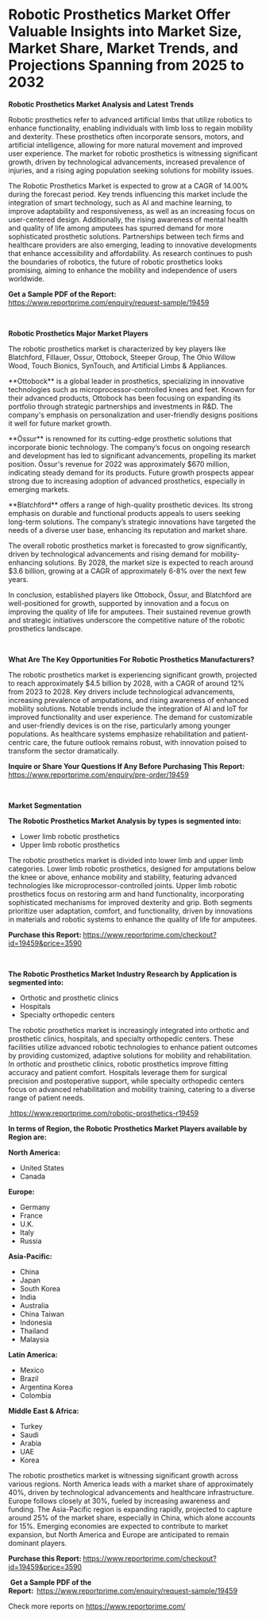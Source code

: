 <p><h1>Robotic Prosthetics Market Offer Valuable Insights into Market Size, Market Share, Market Trends, and Projections Spanning from 2025 to 2032</h1></p><p><strong>Robotic Prosthetics Market Analysis and Latest Trends</strong></p>
<p><p>Robotic prosthetics refer to advanced artificial limbs that utilize robotics to enhance functionality, enabling individuals with limb loss to regain mobility and dexterity. These prosthetics often incorporate sensors, motors, and artificial intelligence, allowing for more natural movement and improved user experience. The market for robotic prosthetics is witnessing significant growth, driven by technological advancements, increased prevalence of injuries, and a rising aging population seeking solutions for mobility issues.</p><p>The Robotic Prosthetics Market is expected to grow at a CAGR of 14.00% during the forecast period. Key trends influencing this market include the integration of smart technology, such as AI and machine learning, to improve adaptability and responsiveness, as well as an increasing focus on user-centered design. Additionally, the rising awareness of mental health and quality of life among amputees has spurred demand for more sophisticated prosthetic solutions. Partnerships between tech firms and healthcare providers are also emerging, leading to innovative developments that enhance accessibility and affordability. As research continues to push the boundaries of robotics, the future of robotic prosthetics looks promising, aiming to enhance the mobility and independence of users worldwide.</p></p>
<p><strong>Get a Sample PDF of the Report:&nbsp;</strong> <a href="https://www.reportprime.com/enquiry/request-sample/19459?utm_campaign=3505&utm_medium=2&utm_source=Github&utm_content=ia&utm_term=19032025&utm_id=robotic-prosthetics">https://www.reportprime.com/enquiry/request-sample/19459</a></p>
<p>&nbsp;</p>
<p><strong>Robotic Prosthetics Major Market Players</strong></p>
<p><p>The robotic prosthetics market is characterized by key players like Blatchford, Fillauer, Ossur, Ottobock, Steeper Group, The Ohio Willow Wood, Touch Bionics, SynTouch, and Artificial Limbs & Appliances. </p><p>**Ottobock** is a global leader in prosthetics, specializing in innovative technologies such as microprocessor-controlled knees and feet. Known for their advanced products, Ottobock has been focusing on expanding its portfolio through strategic partnerships and investments in R&D. The company's emphasis on personalization and user-friendly designs positions it well for future market growth.</p><p>**Össur** is renowned for its cutting-edge prosthetic solutions that incorporate bionic technology. The company’s focus on ongoing research and development has led to significant advancements, propelling its market position. Össur's revenue for 2022 was approximately $670 million, indicating steady demand for its products. Future growth prospects appear strong due to increasing adoption of advanced prosthetics, especially in emerging markets.</p><p>**Blatchford** offers a range of high-quality prosthetic devices. Its strong emphasis on durable and functional products appeals to users seeking long-term solutions. The company’s strategic innovations have targeted the needs of a diverse user base, enhancing its reputation and market share. </p><p>The overall robotic prosthetics market is forecasted to grow significantly, driven by technological advancements and rising demand for mobility-enhancing solutions. By 2028, the market size is expected to reach around $3.6 billion, growing at a CAGR of approximately 6-8% over the next few years. </p><p>In conclusion, established players like Ottobock, Össur, and Blatchford are well-positioned for growth, supported by innovation and a focus on improving the quality of life for amputees. Their sustained revenue growth and strategic initiatives underscore the competitive nature of the robotic prosthetics landscape.</p></p>
<p>&nbsp;</p>
<p><strong>What Are The Key Opportunities For Robotic Prosthetics Manufacturers?</strong></p>
<p><p>The robotic prosthetics market is experiencing significant growth, projected to reach approximately $4.5 billion by 2028, with a CAGR of around 12% from 2023 to 2028. Key drivers include technological advancements, increasing prevalence of amputations, and rising awareness of enhanced mobility solutions. Notable trends include the integration of AI and IoT for improved functionality and user experience. The demand for customizable and user-friendly devices is on the rise, particularly among younger populations. As healthcare systems emphasize rehabilitation and patient-centric care, the future outlook remains robust, with innovation poised to transform the sector dramatically.</p></p>
<p><strong>Inquire or Share Your Questions If Any Before Purchasing This Report:</strong> <a href="https://www.reportprime.com/enquiry/pre-order/19459?utm_campaign=3505&utm_medium=2&utm_source=Github&utm_content=ia&utm_term=19032025&utm_id=robotic-prosthetics">https://www.reportprime.com/enquiry/pre-order/19459</a></p>
<p>&nbsp;</p>
<p><strong>Market Segmentation</strong></p>
<p><strong>The Robotic Prosthetics Market Analysis by types is segmented into:</strong></p>
<p><ul><li>Lower limb robotic prosthetics</li><li>Upper limb robotic prosthetics</li></ul></p>
<p><p>The robotic prosthetics market is divided into lower limb and upper limb categories. Lower limb robotic prosthetics, designed for amputations below the knee or above, enhance mobility and stability, featuring advanced technologies like microprocessor-controlled joints. Upper limb robotic prosthetics focus on restoring arm and hand functionality, incorporating sophisticated mechanisms for improved dexterity and grip. Both segments prioritize user adaptation, comfort, and functionality, driven by innovations in materials and robotic systems to enhance the quality of life for amputees.</p></p>
<p><strong>Purchase this Report:&nbsp;</strong><a href="https://www.reportprime.com/checkout?id=19459&price=3590&utm_campaign=3505&utm_medium=2&utm_source=Github&utm_content=ia&utm_term=19032025&utm_id=robotic-prosthetics">https://www.reportprime.com/checkout?id=19459&price=3590</a></p>
<p>&nbsp;</p>
<p><strong>The Robotic Prosthetics Market Industry Research by Application is segmented into:</strong></p>
<p><ul><li>Orthotic and prosthetic clinics</li><li>Hospitals</li><li>Specialty orthopedic centers</li></ul></p>
<p><p>The robotic prosthetics market is increasingly integrated into orthotic and prosthetic clinics, hospitals, and specialty orthopedic centers. These facilities utilize advanced robotic technologies to enhance patient outcomes by providing customized, adaptive solutions for mobility and rehabilitation. In orthotic and prosthetic clinics, robotic prosthetics improve fitting accuracy and patient comfort. Hospitals leverage them for surgical precision and postoperative support, while specialty orthopedic centers focus on advanced rehabilitation and mobility training, catering to a diverse range of patient needs.</p></p>
<p><a href="https://www.reportprime.com/robotic-prosthetics-r19459?utm_campaign=3505&utm_medium=2&utm_source=Github&utm_content=ia&utm_term=19032025&utm_id=robotic-prosthetics">&nbsp;https://www.reportprime.com/robotic-prosthetics-r19459</a></p>
<p><strong>In terms of Region, the Robotic Prosthetics Market Players available by Region are:</strong></p>
<p>
    <p> <strong> North America: </strong>
        <ul>
            <li>United States</li>
            <li>Canada</li>
        </ul>
        </p> 
    <p> <strong> Europe: </strong>
        <ul>
            <li>Germany</li>
            <li>France</li>
            <li>U.K.</li>
            <li>Italy</li>
            <li>Russia</li>
        </ul>
        </p> 
    <p> <strong> Asia-Pacific: </strong>
        <ul>
            <li>China</li>
            <li>Japan</li>
            <li>South Korea</li>
            <li>India</li>
            <li>Australia</li>
            <li>China Taiwan</li>
            <li>Indonesia</li>
            <li>Thailand</li>
            <li>Malaysia</li>
        </ul>
        </p> 
    <p> <strong> Latin America: </strong>
        <ul>
            <li>Mexico</li>
            <li>Brazil</li>
            <li>Argentina Korea</li>
            <li>Colombia</li>
        </ul>
        </p> 
    <p> <strong> Middle East & Africa: </strong>
        <ul>
            <li>Turkey</li>
            <li>Saudi</li>
            <li>Arabia</li>
            <li>UAE</li>
            <li>Korea</li>
        </ul>
    </p>
    </p>
<p><p>The robotic prosthetics market is witnessing significant growth across various regions. North America leads with a market share of approximately 40%, driven by technological advancements and healthcare infrastructure. Europe follows closely at 30%, fueled by increasing awareness and funding. The Asia-Pacific region is expanding rapidly, projected to capture around 25% of the market share, especially in China, which alone accounts for 15%. Emerging economies are expected to contribute to market expansion, but North America and Europe are anticipated to remain dominant players.</p></p>
<p><strong>Purchase this Report: </strong><a href="https://www.reportprime.com/checkout?id=19459&price=3590&utm_campaign=3505&utm_medium=2&utm_source=Github&utm_content=ia&utm_term=19032025&utm_id=robotic-prosthetics">https://www.reportprime.com/checkout?id=19459&price=3590</a></p>
<p>&nbsp;<strong>Get a Sample PDF of the Report:&nbsp;&nbsp;</strong><a href="https://www.reportprime.com/enquiry/request-sample/19459?utm_campaign=3505&utm_medium=2&utm_source=Github&utm_content=ia&utm_term=19032025&utm_id=robotic-prosthetics">https://www.reportprime.com/enquiry/request-sample/19459</a></p>
<p><strong></strong></p>
<p>Check more reports on <a href="https://www.reportprime.com/?utm_campaign=3505&utm_medium=2&utm_source=Github&utm_content=ia&utm_term=19032025&utm_id=robotic-prosthetics">https://www.reportprime.com/</a></p>